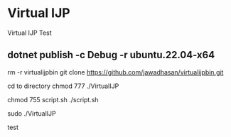 # Virtual IJP

Virtual IJP Test

## dotnet publish -c Debug -r ubuntu.22.04-x64

rm -r virtualijpbin
git clone https://github.com/jawadhasan/virtualijpbin.git

cd to directory
chmod 777 ./VirtualIJP

chmod 755 script.sh
./script.sh

sudo ./VirtualIJP

test









